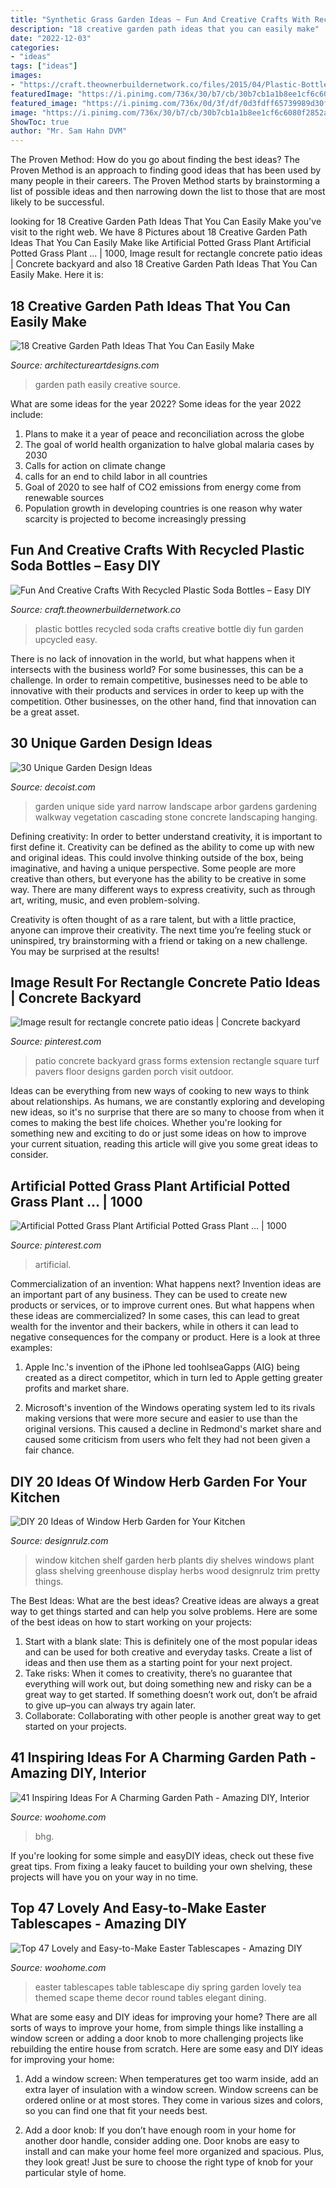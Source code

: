 ```yaml
---
title: "Synthetic Grass Garden Ideas ~ Fun And Creative Crafts With Recycled Plastic Soda Bottles – Easy Diy"
description: "18 creative garden path ideas that you can easily make"
date: "2022-12-03"
categories:
- "ideas"
tags: ["ideas"]
images:
- "https://craft.theownerbuildernetwork.co/files/2015/04/Plastic-Bottle-Ideas015.jpg"
featuredImage: "https://i.pinimg.com/736x/30/b7/cb/30b7cb1a1b8ee1cf6c6080f2852a028c.jpg"
featured_image: "https://i.pinimg.com/736x/0d/3f/df/0d3fdff65739989d30fa38dabd77f471.jpg"
image: "https://i.pinimg.com/736x/30/b7/cb/30b7cb1a1b8ee1cf6c6080f2852a028c.jpg"
ShowToc: true
author: "Mr. Sam Hahn DVM"
---
```



The Proven Method: How do you go about finding the best ideas?
The Proven Method is an approach to finding good ideas that has been used by many people in their careers. The Proven Method starts by brainstorming a list of possible ideas and then narrowing down the list to those that are most likely to be successful.

	

		
looking for 18 Creative Garden Path Ideas That You Can Easily Make you've visit to the right web. We have 8 Pictures about 18 Creative Garden Path Ideas That You Can Easily Make like Artificial Potted Grass Plant Artificial Potted Grass Plant … | 1000, Image result for rectangle concrete patio ideas | Concrete backyard and also 18 Creative Garden Path Ideas That You Can Easily Make. Here it is:
		
    
## 18 Creative Garden Path Ideas That You Can Easily Make

<img loading=lazy src="https://www.architectureartdesigns.com/wp-content/uploads/2016/05/2-25.jpg" onerror="this.onerror=null;this.src='https://tse2.mm.bing.net/th?id=OIP.JMA0TBiPiulqPVyS75_rawHaLI&amp;pid=15.1';" alt="18 Creative Garden Path Ideas That You Can Easily Make">

_Source: architectureartdesigns.com_

>garden path easily creative source. 

	

What are some ideas for the year 2022?
Some ideas for the year 2022 include:
1. Plans to make it a year of peace and reconciliation across the globe 
2. The goal of world health organization to halve global malaria cases by 2030 
3. Calls for action on climate change 
4. calls for an end to child labor in all countries 
5. Goal of 2020 to see half of CO2 emissions from energy come from renewable sources 
6. Population growth in developing countries is one reason why water scarcity is projected to become increasingly pressing 

    
## Fun And Creative Crafts With Recycled Plastic Soda Bottles – Easy DIY

<img loading=lazy src="https://craft.theownerbuildernetwork.co/files/2015/04/Plastic-Bottle-Ideas015.jpg" onerror="this.onerror=null;this.src='https://tse1.mm.bing.net/th?id=OIP.-fuyc2TfrrDA_Q5MKk9GggHaE7&amp;pid=15.1';" alt="Fun And Creative Crafts With Recycled Plastic Soda Bottles – Easy DIY">

_Source: craft.theownerbuildernetwork.co_

>plastic bottles recycled soda crafts creative bottle diy fun garden upcycled easy. 

	

There is no lack of innovation in the world, but what happens when it intersects with the business world? For some businesses, this can be a challenge. In order to remain competitive, businesses need to be able to innovative with their products and services in order to keep up with the competition. Other businesses, on the other hand, find that innovation can be a great asset.

    
## 30 Unique Garden Design Ideas

<img loading=lazy src="http://cdn.decoist.com/wp-content/uploads/2012/03/Trellis1.jpg" onerror="this.onerror=null;this.src='https://tse1.mm.bing.net/th?id=OIP.pLCOuQ99-Dq77DwQTmKJqAHaJ4&amp;pid=15.1';" alt="30 Unique Garden Design Ideas">

_Source: decoist.com_

>garden unique side yard narrow landscape arbor gardens gardening walkway vegetation cascading stone concrete landscaping hanging. 

	

Defining creativity:
In order to better understand creativity, it is important to first define it. Creativity can be defined as the ability to come up with new and original ideas. This could involve thinking outside of the box, being imaginative, and having a unique perspective.
Some people are more creative than others, but everyone has the ability to be creative in some way. There are many different ways to express creativity, such as through art, writing, music, and even problem-solving.

Creativity is often thought of as a rare talent, but with a little practice, anyone can improve their creativity. The next time you’re feeling stuck or uninspired, try brainstorming with a friend or taking on a new challenge. You may be surprised at the results!

    
## Image Result For Rectangle Concrete Patio Ideas | Concrete Backyard

<img loading=lazy src="https://i.pinimg.com/736x/0d/3f/df/0d3fdff65739989d30fa38dabd77f471.jpg" onerror="this.onerror=null;this.src='https://tse4.mm.bing.net/th?id=OIP.N1Q4NYO2Vn7D-q-nlXavTgHaJ3&amp;pid=15.1';" alt="Image result for rectangle concrete patio ideas | Concrete backyard">

_Source: pinterest.com_

>patio concrete backyard grass forms extension rectangle square turf pavers floor designs garden porch visit outdoor. 

	

Ideas can be everything from new ways of cooking to new ways to think about relationships. As humans, we are constantly exploring and developing new ideas, so it's no surprise that there are so many to choose from when it comes to making the best life choices. Whether you're looking for something new and exciting to do or just some ideas on how to improve your current situation, reading this article will give you some great ideas to consider.

    
## Artificial Potted Grass Plant Artificial Potted Grass Plant … | 1000

<img loading=lazy src="https://i.pinimg.com/736x/30/b7/cb/30b7cb1a1b8ee1cf6c6080f2852a028c.jpg" onerror="this.onerror=null;this.src='https://tse2.mm.bing.net/th?id=OIP.Am7e4FbUrcGwngTJ0m6vrAHaK9&amp;pid=15.1';" alt="Artificial Potted Grass Plant Artificial Potted Grass Plant … | 1000">

_Source: pinterest.com_

>artificial. 

	

Commercialization of an invention: What happens next?
Invention ideas are an important part of any business. They can be used to create new products or services, or to improve current ones. But what happens when these ideas are commercialized? In some cases, this can lead to great wealth for the inventor and their backers, while in others it can lead to negative consequences for the company or product. Here is a look at three examples:
1. Apple Inc.'s invention of the iPhone led toohlseaGapps (AIG) being created as a direct competitor, which in turn led to Apple getting greater profits and market share.

2. Microsoft's invention of the Windows operating system led to its rivals making versions that were more secure and easier to use than the original versions. This caused a decline in Redmond's market share and caused some criticism from users who felt they had not been given a fair chance.

    
## DIY 20 Ideas Of Window Herb Garden For Your Kitchen

<img loading=lazy src="http://cdn.designrulz.com/wp-content/uploads/2015/03/shelf-window_designrulz-5.jpg" onerror="this.onerror=null;this.src='https://tse2.mm.bing.net/th?id=OIP.CbkWNb_hiQbJron1_ULCJgHaLH&amp;pid=15.1';" alt="DIY 20 Ideas of Window Herb Garden for Your Kitchen">

_Source: designrulz.com_

>window kitchen shelf garden herb plants diy shelves windows plant glass shelving greenhouse display herbs wood designrulz trim pretty things. 

	

The Best Ideas: What are the best ideas?
Creative ideas are always a great way to get things started and can help you solve problems. Here are some of the best ideas on how to start working on your projects: 
1. Start with a blank slate: This is definitely one of the most popular ideas and can be used for both creative and everyday tasks. Create a list of ideas and then use them as a starting point for your next project. 
2. Take risks: When it comes to creativity, there’s no guarantee that everything will work out, but doing something new and risky can be a great way to get started. If something doesn’t work out, don’t be afraid to give up–you can always try again later. 
3. Collaborate: Collaborating with other people is another great way to get started on your projects.

    
## 41 Inspiring Ideas For A Charming Garden Path - Amazing DIY, Interior

<img loading=lazy src="https://www.woohome.com/wp-content/uploads/2014/07/garden-walkway-ideas-11.jpg" onerror="this.onerror=null;this.src='https://tse3.mm.bing.net/th?id=OIP.nKtVqlemg1vvkqtHg2WsIAHaLH&amp;pid=15.1';" alt="41 Inspiring Ideas For A Charming Garden Path - Amazing DIY, Interior">

_Source: woohome.com_

>bhg. 

	

If you're looking for some simple and easyDIY ideas, check out these five great tips. From fixing a leaky faucet to building your own shelving, these projects will have you on your way in no time.

    
## Top 47 Lovely And Easy-to-Make Easter Tablescapes - Amazing DIY

<img loading=lazy src="http://www.woohome.com/wp-content/uploads/2016/02/tablescapes-for-easter-33.jpg" onerror="this.onerror=null;this.src='https://tse2.mm.bing.net/th?id=OIP.xMNb7pJt5-F-wc95ja9_AAHaJ4&amp;pid=15.1';" alt="Top 47 Lovely and Easy-to-Make Easter Tablescapes - Amazing DIY">

_Source: woohome.com_

>easter tablescapes table tablescape diy spring garden lovely tea themed scape theme decor round tables elegant dining. 

	

What are some easy and DIY ideas for improving your home?
There are all sorts of ways to improve your home, from simple things like installing a window screen or adding a door knob to more challenging projects like rebuilding the entire house from scratch. Here are some easy and DIY ideas for improving your home: 
1. Add a window screen: When temperatures get too warm inside, add an extra layer of insulation with a window screen. Window screens can be ordered online or at most stores. They come in various sizes and colors, so you can find one that fit your needs best.

2. Add a door knob: If you don’t have enough room in your home for another door handle, consider adding one. Door knobs are easy to install and can make your home feel more organized and spacious. Plus, they look great! Just be sure to choose the right type of knob for your particular style of home.

